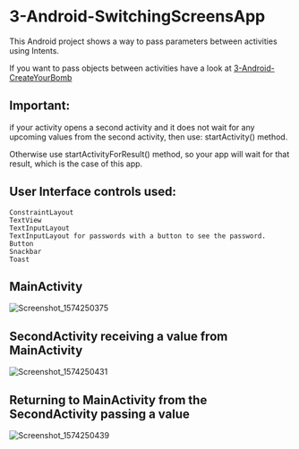 # 3-Android-SwitchingScreensApp
This Android project shows a way to pass parameters between activities using Intents.

If you want to pass objects between activities have a look at [3-Android-CreateYourBomb](https://github.com/alexpadillarosas/3-Android-CreateYourBomb)

## Important:
if your activity opens a second activity and it does not wait for any upcoming values from the second activity, then use:
startActivity() method.

Otherwise use startActivityForResult() method, so your app will wait for that result, which is the case of this app.

## User Interface controls used:
    ConstraintLayout
    TextView
    TextInputLayout
    TextInputLayout for passwords with a button to see the password.
    Button
    Snackbar
    Toast
    
## MainActivity
![Screenshot_1574250375](https://user-images.githubusercontent.com/4823319/69236911-a6624e00-0be8-11ea-8c8a-1166d5c3f4dd.png)

## SecondActivity receiving a value from MainActivity
![Screenshot_1574250431](https://user-images.githubusercontent.com/4823319/69236913-a6624e00-0be8-11ea-9919-0f7a94f4c9e9.png)

## Returning to MainActivity from the SecondActivity passing a value
![Screenshot_1574250439](https://user-images.githubusercontent.com/4823319/69236915-a6fae480-0be8-11ea-8f2e-a5e2554414bc.png)
